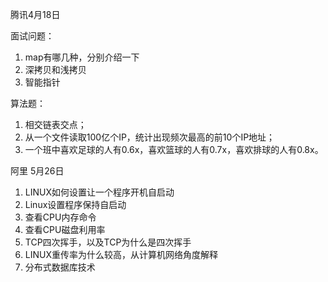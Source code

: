 腾讯4月18日

面试问题：

1. map有哪几种，分别介绍一下
2. 深拷贝和浅拷贝
3. 智能指针

算法题：

1. 相交链表交点；
2. 从一个文件读取100亿个IP，统计出现频次最高的前10个IP地址；
3. 一个班中喜欢足球的人有0.6x，喜欢篮球的人有0.7x，喜欢排球的人有0.8x。

阿里 5月26日

1. LINUX如何设置让一个程序开机自启动
2. Linux设置程序保持自启动
3. 查看CPU内存命令
4. 查看CPU磁盘利用率
5. TCP四次挥手，以及TCP为什么是四次挥手
6. LINUX重传率为什么较高，从计算机网络角度解释
7. 分布式数据库技术
